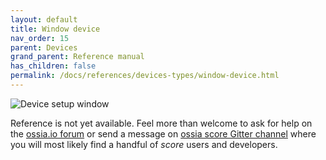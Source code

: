 ```yaml
---
layout: default
title: Window device
nav_order: 15
parent: Devices
grand_parent: Reference manual
has_children: false
permalink: /docs/references/devices-types/window-device.html
---
```


![Device setup window](/score-docs/assets/images/references/devices-types/window-device.png "score device setup")

Reference is not yet available. Feel more than welcome to ask for help on the [ossia.io forum](https://forum.ossia.io) or send a message on [ossia score Gitter channel](https://gitter.im/ossia/score) where you will most likely find a handful of *score* users and developers.